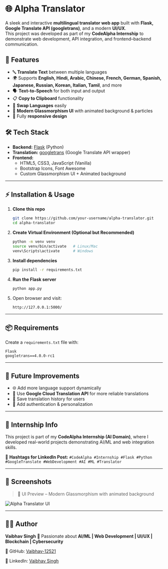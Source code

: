 # 🌐 Alpha Translator  

A sleek and interactive **multilingual translator web app** built with **Flask, Google Translate API (googletrans)**, and a modern **UI/UX**.  
This project was developed as part of my **CodeAlpha Internship** to demonstrate web development, API integration, and frontend–backend communication.  



## 🚀 Features  

- 🔤 **Translate Text** between multiple languages  
- 🌍 Supports **English, Hindi, Arabic, Chinese, French, German, Spanish, Japanese, Russian, Korean, Italian, Tamil**, and more  
- 🗣️ **Text-to-Speech** for both input and output  
- 📋 **Copy to Clipboard** functionality  
- 🔄 **Swap Languages** easily  
- 🎨 **Modern Glassmorphism UI** with animated background & particles  
- 📱 Fully **responsive design**  


## 🛠️ Tech Stack  

- **Backend:** [Flask](https://flask.palletsprojects.com/) (Python)  
- **Translation:** [googletrans](https://pypi.org/project/googletrans/) (Google Translate API wrapper)  
- **Frontend:**  
  - HTML5, CSS3, JavaScript (Vanilla)  
  - Bootstrap Icons, Font Awesome  
  - Custom Glassmorphism UI + Animated background  

---

## ⚡ Installation & Usage  

1. **Clone this repo**  
   ```bash
   git clone https://github.com/your-username/alpha-translator.git
   cd alpha-translator
   ```

2. **Create Virtual Environment (Optional but Recommended)**

   ```bash
   python -m venv venv
   source venv/bin/activate   # Linux/Mac
   venv\Scripts\activate      # Windows
   ```

3. **Install dependencies**

   ```bash
   pip install -r requirements.txt
   ```

4. **Run the Flask server**

   ```bash
   python app.py
   ```

5. Open browser and visit:

   ```
   http://127.0.0.1:5000/
   ```

---

## 📦 Requirements

Create a `requirements.txt` file with:

```
Flask
googletrans==4.0.0-rc1
```

---

## 🎯 Future Improvements

* 🌐 Add more language support dynamically
* 🧠 Use **Google Cloud Translation API** for more reliable translations
* 💾 Save translation history for users
* 🔑 Add authentication & personalization

---

## 🏅 Internship Info

This project is part of my **CodeAlpha Internship (AI Domain)**, where I developed real-world projects demonstrating AI/ML and web integration skills.

🔗 **Hashtags for LinkedIn Post:**
`#CodeAlpha #Internship #Flask #Python #GoogleTranslate #WebDevelopment #AI #ML #Translator`

---

## 📸 Screenshots

> 🎨 UI Preview – Modern Glassmorphism with animated background

![Alpha Translator UI](https://via.placeholder.com/800x400.png?text=Alpha+Translator+UI)

---

## 👨‍💻 Author

**Vaibhav Singh**
🚀 Passionate about **AI/ML | Web Development | UI/UX | Blockchain | Cybersecurity**

📌 GitHub: [Vaibhav-12521](https://github.com/Vaibhav-12521)

📌 LinkedIn: [Vaibhav Singh](https://www.linkedin.com/in/vaibhav-singh-12521)

